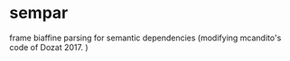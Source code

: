 # sempar
frame biaffine parsing for semantic dependencies (modifying mcandito's code of Dozat 2017. )
